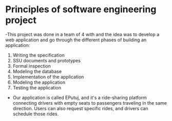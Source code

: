 # Principles of software engineering project

-This project was done in a team of 4 with and the idea was to develop a web application and go through the different phases of building an application:
1) Writing the specification
2) SSU documents and prototypes
3) Formal inspection
4) Modeling the database
5) Implementation of the application
6) Modeling the application 
7) Testing the application

- Our application is called EPutuj, and it's a ride-sharing platform connecting drivers with empty seats to passengers traveling in the same direction. Users can also request specific rides, and drivers can schedule those rides.